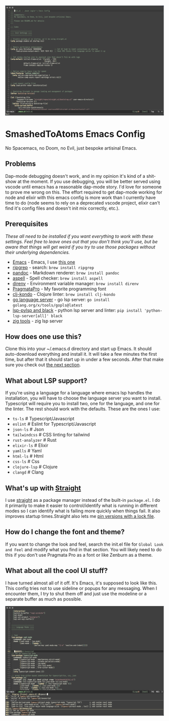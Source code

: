 ![image info](./screenshots/normal.png)


# SmashedToAtoms Emacs Config

No Spacemacs, no Doom, no Evil, just bespoke artisinal Emacs.


## Problems

Dap-mode debugging doesn't work, and in my opinion it's kind of a shit-show at
the moment.  If you use debugging, you will be better served using vscode until
emacs has a reasonable dap-mode story.  I'd love for someone to prove me wrong
on this.  The effort required to get dap-mode working for node and elixir with
this emacs config is more work than I currently have time to do (node seems to
rely on a deprecated vscode project, elixir can't find it's config files and
doesn't init mix correctly, etc.).


## Prerequisites

_These all need to be installed if you want everything to work with these
settings.  Feel free to leave ones out that you don't think you'll use, but be
aware that things will get weird if you try to use those packages without their
underlying dependencies._

- [Emacs](https://www.gnu.org/) - Emacs, I use [this
  one](https://github.com/d12frosted/homebrew-emacs-plus#emacs-29)
- [ripgrep](https://github.com/BurntSushi/ripgrep) - search: `brew install
  ripgrep`
- [pandoc](https://pandoc.org/) - Markdown renderer: `brew install pandoc`
- [aspell](http://aspell.net/) - Spell checker: `brew install aspell`
- [direnv](https://direnv.net/) - Environment variable manager: `brew install direnv`
- [PragmataPro](https://github.com/fabrizioschiavi/pragmatapro) - My favorite
  programming font
- [clj-kondo](https://github.com/clj-kondo/clj-kondo) - Clojure linter: `brew
  install clj-kondo`
- [go language server](https://github.com/golang/tools/tree/master/gopls) - go
  lsp server: `go install golang.org/x/tools/gopls@latest`
- [lsp-pylsp and black](https://emacs-lsp.github.io/lsp-mode/page/lsp-pylsp/) -
  python lsp server and linter: `pip install
  'python-lsp-server[all]' black`
- [zig tools](https://github.com/zigtools/zls) - zig lsp server


## How does one use this?

Clone this into your ~/.emacs.d directory and start up Emacs.  It should
auto-download everything and install it.  It will take a few minutes the first
time, but after that it should start up in under a few seconds.  After that make
sure you check out [the next section](#what-about-lsp-support).


## What about LSP support?

If you're using a language for a language where emacs lsp handles the
installation, you will have to choose the language server you want to install.
Typescript will require you to install two, one for the language, and one for
the linter.  The rest should work with the defaults.  These are the ones I use:

- `ts-ls` # Typescript/Javascript
- `eslint` # Eslint for Typescript/Javascript
- `json-ls` # Json
- `tailwindcss` # CSS linting for tailwind
- `rust-analyzer` # Rust
- `elixir-ls` # Elixir
- `yamlls` # Yaml
- `html-ls` # Html
- `css-ls` # Css
- `clojure-lsp` # Clojure
- `clangd` # Clang


## What's up with [Straight](https://github.com/radian-software/straight.el)

I use [straight](https://github.com/radian-software/straight.el) as a package
manager instead of the built-in `package.el`.  I do it primarily to make it
easier to control/identify what is running in different modes so I can identify
what is failing more quickly when things fail.  It also improves startup
times.Straight also lets me [pin versions with a lock
file](https://github.com/radian-software/straight.el#configuration-reproducibility).


## How do I change the font and theme?

If you want to change the look and feel, search the init.el file for `Global
Look and Feel` and modify what you find in that section.  You will likely need
to do this if you don't use Pragmata Pro as a font or like Zenburn as a theme.


## What about all the cool UI stuff?

I have turned almost all of it off.  It's Emacs, it's supposed to look like
this.  This config tries not to use sideline or popups for any messaging.  When
I encounter them, I try to shut them off and just use the modeline or a separate
buffer as much as possible.


![image info](./screenshots/search.png)
